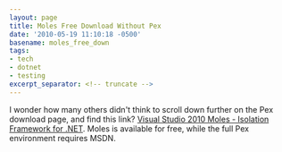 ```yaml
---
layout: page
title: Moles Free Download Without Pex
date: '2010-05-19 11:10:18 -0500'
basename: moles_free_down
tags:
- tech
- dotnet
- testing
excerpt_separator: <!-- truncate -->
---
```


I wonder how many others didn't think to scroll down further on the Pex download
page, and find this link? [Visual
Studio 2010 Moles - Isolation Framework for .NET](http://visualstudiogallery.msdn.microsoft.com/en-us/b3b41648-1c21-471f-a2b0-f76d8fb932ee). Moles is available for
free, while the full Pex environment requires MSDN.
